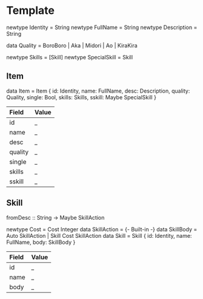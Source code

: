 # Template

newtype Identity = String
newtype FullName = String
newtype Description = String

data Quality = BoroBoro | Aka | Midori | Ao | KiraKira

newtype Skills =  [Skill]
newtype SpecialSkill = Skill

## Item

data Item = Item {
    id: Identity,
    name: FullName,
    desc: Description,
    quality: Quality,
    single: Bool,
    skills: Skills,
    sskill: Maybe SpecialSkill
}

Field    | Value
:--------|:-------------
id       | _|_
name     | _|_
desc     | _|_
quality  | _|_
single   | _|_
skills   | _|_
sskill   | _|_

## Skill

fromDesc :: String -> Maybe SkillAction

newtype Cost = Cost Integer
data SkillAction = {- Built-in -}
data SkillBody = Auto SkillAction | Skill Cost SkillAction
data Skill = Skill {
    id: Identity,
    name: FullName,
    body: SkillBody
}

Field    | Value
:--------|:------------
id       | _|_
name     | _|_
body     | _|_